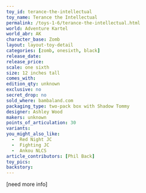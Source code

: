 ```yaml
---
toy_id: terance-the-intellectual
toy_name: Terance the Intellectual
permalink: /toys-1-6/terance-the-intellectual.html
world: Adventure Kartel
world_abr: AK
character_base: Zomb
layout: layout-toy-detail
categories: [zomb, onesixth, black]
release_date:
release_price: 
scale: one sixth
size: 12 inches tall
comes_with: 
edition_qty: unknown
exclusive: no
secret_drop: no
sold_where: bambaland.com
packaging_type: two-pack box with Shadow Tommy
designer: Ashley Wood
makers: unknown
points_of_articulation: 30
variants:
you_might_also_like:
  -  Red Night JC
  -  Fighting JC
  -  Ankou NLCS
article_contributors: [Phil Back]
toy_pics:
backstory:
---
```



[need more info]